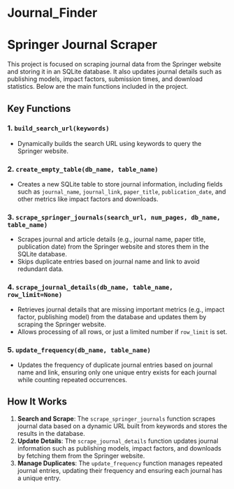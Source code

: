 # Journal_Finder

# Springer Journal Scraper

This project is focused on scraping journal data from the Springer website and storing it in an SQLite database. It also updates journal details such as publishing models, impact factors, submission times, and download statistics. Below are the main functions included in the project.

## Key Functions

### 1. `build_search_url(keywords)`
- Dynamically builds the search URL using keywords to query the Springer website.
  
### 2. `create_empty_table(db_name, table_name)`
- Creates a new SQLite table to store journal information, including fields such as `journal_name`, `journal_link`, `paper_title`, `publication_date`, and other metrics like impact factors and downloads.

### 3. `scrape_springer_journals(search_url, num_pages, db_name, table_name)`
- Scrapes journal and article details (e.g., journal name, paper title, publication date) from the Springer website and stores them in the SQLite database.
- Skips duplicate entries based on journal name and link to avoid redundant data.

### 4. `scrape_journal_details(db_name, table_name, row_limit=None)`
- Retrieves journal details that are missing important metrics (e.g., impact factor, publishing model) from the database and updates them by scraping the Springer website.
- Allows processing of all rows, or just a limited number if `row_limit` is set.

### 5. `update_frequency(db_name, table_name)`
- Updates the frequency of duplicate journal entries based on journal name and link, ensuring only one unique entry exists for each journal while counting repeated occurrences.

## How It Works

1. **Search and Scrape**: The `scrape_springer_journals` function scrapes journal data based on a dynamic URL built from keywords and stores the results in the database.
2. **Update Details**: The `scrape_journal_details` function updates journal information such as publishing models, impact factors, and downloads by fetching them from the Springer website.
3. **Manage Duplicates**: The `update_frequency` function manages repeated journal entries, updating their frequency and ensuring each journal has a unique entry.

